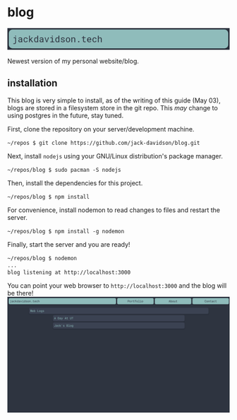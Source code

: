# blog

![](public/img/doc/nav.png)

Newest version of my personal website/blog.

## installation
This blog is very simple to install, as of the writing of this guide (May 03),
blogs are stored in a filesystem store in the git repo. This *may* change to
using postgres in the future, stay tuned.

First, clone the repository on your server/development machine.
```
~/repos $ git clone https://github.com/jack-davidson/blog.git
```

Next, install `nodejs` using your GNU/Linux distribution's package manager.
```
~/repos/blog $ sudo pacman -S nodejs
```

Then, install the dependencies for this project.
```
~/repos/blog $ npm install
```

For convenience, install nodemon to read changes to files and restart the server.
```
~/repos/blog $ npm install -g nodemon
```

Finally, start the server and you are ready!
```
~/repos/blog $ nodemon
...
blog listening at http://localhost:3000
```

You can point your web browser to `http://localhost:3000` and the blog will be there!
![](public/img/doc/blog.png)
